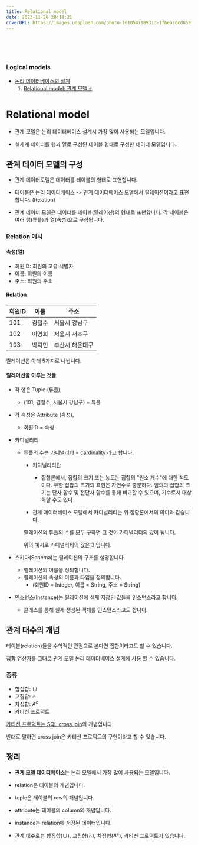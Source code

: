 ```yaml
---
title: Relational model
date: 2023-11-26 20:18:21
coverURL: https://images.unsplash.com/photo-1610547189313-1fbea2dcd059?q=80&w=2940&auto=format&fit=crop&ixlib=rb-4.0.3&ixid=M3wxMjA3fDB8MHxwaG90by1wYWdlfHx8fGVufDB8fHx8fA%3D%3D
---
```

<br />
<br />
<br />

### Logical models
- <a href="/blog/Engineer-Information-Processing/Logical-Database-Design/">논리 데이터베이스의 설계</a>
  1. <a href="/blog/Engineer-Information-Processing/relational-model">Relational model: 관계 모델 ⭐️</a>

# Relational model

- 관계 모델은 논리 데이터베이스 설계시 가장 많이 사용되는 모델입니다.

- 실세계 데이터를 행과 열로 구성된 테이블 형태로 구성한 데이터 모델입니다.


## 관계 데이터 모델의 구성

- 관계 데이터모델은 데이터를 테이블의 형태로 표현합니다.

- 테이블은 논리 데이터베이스 -> 관계 데이터베이스 모델에서 릴레이션이라고 표현합니다. (Relation)

- 관계 데이터 모델은 데이터를 테이블(릴레이션)의 형태로 표현합니다. 각 테이블은 여러 행(튜플)과 열(속성)으로 구성됩니다.


### Relation 예시

#### 속성(열)
- 회원ID: 회원의 고유 식별자
- 이름: 회원의 이름
- 주소: 회원의 주소

#### Relation
| 회원ID | 이름    | 주소          |
|--------|-------|-------------|
| 101    | 김철수 | 서울시 강남구 |
| 102    | 이영희 | 서울시 서초구 |
| 103    | 박지민 | 부산시 해운대구|

릴레이션은 아래 5가지로 나뉩니다.

#### 릴레이션을 이루는 것들

- 각 행은 Tuple (튜플),
    - (101, 김철수, 서울시 강남구) = 튜플
- 각 속성은 Attribute (속성),
  - 회원ID = 속성
- 카디널리티
  - 튜플의 수는 <a href="/blog/MATHEMATICS/Algebraic/Sets/cardinality-of-sets/">카디널리티 = cardinality </a>라고 합니다.

    - 카디널리티란
      - 집합론에서, 집합의 크기 또는 농도는 집합의 "원소 개수"에 대한 척도이다. 유한 집합의 크기의 표현은 자연수로 충분하다. 임의의 집합의 크기는 단사 함수 및 전단사 함수를 통해 비교할 수 있으며, 기수로서 대상화할 수도 있다
    
    - 관계 데이터베이스 모델에서 카디널리티는 위 집합론에서의 의미와 같습니다. 
    
    릴레이션의 튜플의 수를 모두 구하면 그 것이 카디널리티의 값이 됩니다. 
    
    위의 예시로 카디널리티의 값은 3 입니다.
- 스키마(Schema)는 릴레이션의 구조를 설명합니다.
  - 릴레이션의 이름을 정의합니다.
  - 릴레이션의 속성의 이름과 타입을 정의합니다.
    - (회원ID = Integer, 이름 = String, 주소 = String) 

- 인스턴스(Instance)는 릴레이션에 실제 저장된 값들을 인스턴스라고 합니다. 
  - 클래스를 통해 실제 생성된 객체를 인스턴스라고도 합니다. 

## 관계 대수의 개념

테이블(relation)들을 수학적인 관점으로 본다면 집합이라고도 할 수 있습니다.

집합 연산자를 그대로 관계 모델 논리 데이터베이스 설계에 사용 할 수 있습니다.


### 종류
- 합집합: $\cup$
- 교집합: $\cap$
- 차집합: $A^c$
- 카티션 프로덕트

<a href="/blog/Engineer-Information-Processing/SQL-Cross-join/">카티션 프로덕트는 SQL cross join</a>의 개념입니다.

반대로 말하면 cross join은 카티션 프로덕트의 구현이라고 할 수 있습니다.

## 정리

- **관계 모델 데이터베이스**는 논리 모델에서 가장 많이 사용되는
모델입니다.

- relation은 테이블의 개념입니다.
- tuple은 테이블의 row의 개념입니다.
- attribute는 테이블의 column의 개념입니다.
- instance는 relation에 저장된 데이터입니다.
- 관계 대수로는 합집합($\cup$), 교집합($\cap$), 차집합($A^c$), 카티션 프로덕트가 있습니다.







